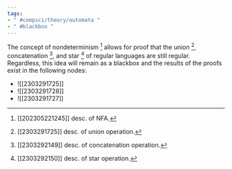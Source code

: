 ```yaml
---
tags:
- " #compsci/theory/automata "
- " #blackbox "
---
```


The concept of nondeterminism [^1] allows for proof that the union [^2], concatenation [^3], and star [^4] of regular languages are still regular. Regardless, this idea will remain as a blackbox and the results of the proofs exist in the following nodes:
- ![[2303291725]]
- ![[2303291728]]
- ![[2303291727]]

[^1]: [[202305221245]] desc. of NFA.
[^2]: [[2303291725]] desc. of union operation.
[^3]: [[2303292149]] desc. of concatenation operation.
[^4]: [[2303292150]]  desc. of star operation.